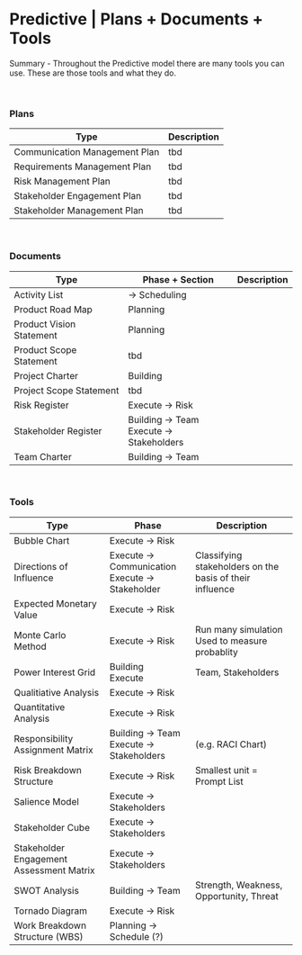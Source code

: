 # Predictive | Plans + Documents + Tools

Summary - Throughout the Predictive model there are many tools you can use. These are those tools and what they do.

<br>

### Plans

| Type                          | Description |
| ----------------------------- | ----------- |
| Communication Management Plan | tbd         |
| Requirements Management Plan  | tbd         |
| Risk Management Plan          | tbd         |
| Stakeholder Engagement Plan   | tbd         |
| Stakeholder Management Plan   | tbd         |

<br>

### Documents

| Type                     | Phase + Section                             | Description |
| ------------------------ | ------------------------------------------- | ----------- |
| Activity List            | -> Scheduling                               |             |
| Product Road Map         | Planning                                    |             |
| Product Vision Statement | Planning                                    |             |
| Product Scope Statement  | tbd                                         |             |
| Project Charter          | Building                                    |             |
| Project Scope Statement  | tbd                                         |             |
| Risk Register            | Execute -> Risk                             |             |
| Stakeholder Register     | Building -> Team<br>Execute -> Stakeholders |             |
| Team Charter             | Building -> Team                            |             |

<br/>

### Tools

| Type                                     | Phase                                               | Description                                              |
| ---------------------------------------- | --------------------------------------------------- | -------------------------------------------------------- |
| Bubble Chart                             | Execute -> Risk                                     |                                                          |
| Directions of Influence                  | Execute -> Communication<br> Execute -> Stakeholder | Classifying stakeholders on the basis of their influence |
| Expected Monetary Value                  | Execute -> Risk                                     |                                                          |
| Monte Carlo Method                       | Execute -> Risk                                     | Run many simulation<br> Used to measure probablity       |
| Power Interest Grid                      | Building<br> Execute                                | Team, Stakeholders                                       |
| Qualitiative Analysis                    | Execute -> Risk                                     |                                                          |
| Quantitative Analysis                    | Execute -> Risk                                     |                                                          |
| Responsibility Assignment Matrix         | Building -> Team<br> Execute -> Stakeholders        | (e.g. RACI Chart)                                        |
| Risk Breakdown Structure                 | Execute -> Risk                                     | Smallest unit = Prompt List                              |
| Salience Model                           | Execute -> Stakeholders                             |                                                          |
| Stakeholder Cube                         | Execute -> Stakeholders                             |                                                          |
| Stakeholder Engagement Assessment Matrix | Execute -> Stakeholders                             |                                                          |
| SWOT Analysis                            | Building -> Team                                    | Strength, Weakness, Opportunity, Threat                  |
| Tornado Diagram                          | Execute -> Risk                                     |                                                          |
| Work Breakdown Structure (WBS)           | Planning -> Schedule (?)                            |                                                          |
